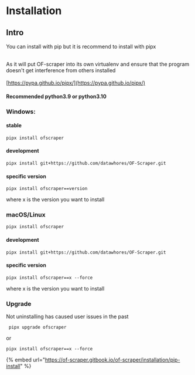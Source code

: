 # Installation

## Intro

You can install with pip but it is recommend to install with pipx

\
As it will put OF-scraper into its own virtualenv and ensure that the program doesn't get interference from others installed\
\
[https://pypa.github.io/pipx/](https://pypa.github.io/pipx/)





#### Recommended python3.9 or python3.10

### Windows:

#### stable

```
pipx install ofscraper
```

#### development

```
pipx install git+https://github.com/datawhores/OF-Scraper.git 
```

#### specific version

```
pipx install ofscraper==version
```

where x is the version you want to install

### macOS/Linux

```
pipx install ofscraper
```

#### development



```
pipx install git+https://github.com/datawhores/OF-Scraper.git 
```

#### specific version

```
pipx install ofscraper==x --force
```

where x is the version you want to install

### Upgrade

Not uninstalling has caused user issues in the past

```
 pipx upgrade ofscraper
```

or

```
pipx install ofscraper==x --force
```

{% embed url="https://of-scraper.gitbook.io/of-scraper/installation/pip-install" %}
